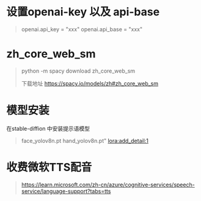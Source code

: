 # 设置openai-key 以及 api-base
> openai.api_key = "xxx"
> openai.api_base = "xxx"

# zh_core_web_sm
>  python -m spacy download zh_core_web_sm
>  
> 下载地址 https://spacy.io/models/zh#zh_core_web_sm
> 

# 模型安装
在stable-diffion 中安装提示语模型
> face_yolov8n.pt
> hand_yolov8n.pt"
>  <lora:add_detail:1>


# 收费微软TTS配音
> https://learn.microsoft.com/zh-cn/azure/cognitive-services/speech-service/language-support?tabs=tts